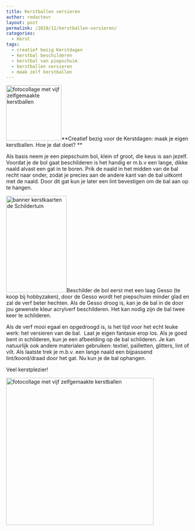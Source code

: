 ```yaml
---
title: Kerstballen versieren
author: redacteur
layout: post
permalink: /2010/12/kerstballen-versieren/
categories:
  - Kerst
tags:
  - creatief bezig Kerstdagen
  - kerstbal beschilderen
  - kerstbal van piepschuim
  - kerstballen versieren
  - maak zelf kerstballen
---
```

<img class="alignleft size-thumbnail wp-image-993" title="zelfgemaakte kerstballen" src="http://www.schildertuin.nl/wordpress/wp-content/uploads/2010/12/kerstballencollage-150x150.jpg" alt="fotocollage met vijf zelfgemaakte kerstballen" width="150" height="150" />**Creatief bezig voor de Kerstdagen: maak je eigen kerstballen. Hoe je dat doet? **

Als basis neem je een piepschuim bol, klein of groot, die keus is aan jezelf. Voordat je de bol gaat beschilderen is het handig er m.b.v een lange, dikke naald alvast een gat in te boren. Prik de naald in het midden van de bal recht naar onder, zodat je precies aan de andere kant van de bal uitkomt met de naald. Door dit gat kun je later een lint bevestigen om de bal aan op te hangen.

[<img class="alignleft wp-image-7346 " title="Bestel hier kerstkaarten" src="http://www.schildertuin.nl/wordpress/wp-content/uploads/2014/12/banner2_kerstkaarten.jpg" alt="banner kerstkaarten de Schildertuin" width="164" height="262" />][1]Beschilder de bol eerst met een laag Gesso (te koop bij hobbyzaken), door de Gesso wordt het piepschuim minder glad en zal de verf beter hechten. Als de Gesso droog is, kan je de bal in de door jou gewenste kleur acrylverf beschilderen. Het kan nodig zijn de bal twee keer te schilderen.

Als de verf mooi egaal en opgedroogd is, is het tijd voor het echt leuke werk: het versieren van de bal.  Laat je eigen fantasie erop los. Als je goed bent in schilderen, kun je een afbeelding op de bal schilderen. Je kan natuurlijk ook andere materialen gebruiken: textiel, pailletten, glitters, lint of vilt. Als laatste trek je m.b.v. een lange naald een bijpassend lint/koord/draad door het gat. Nu kun je de bal ophangen.

Veel kerstplezier!

<img class="aligncenter size-full wp-image-993" title="zelfgemaakte kerstballen" src="http://www.schildertuin.nl/wordpress/wp-content/uploads/2010/12/kerstballencollage.jpg" alt="fotocollage met vijf zelfgemaakte kerstballen" width="400" height="400" />

 [1]: https://www.kaartje2go.nl/kaartencollecties/december-cards?sk_id=48